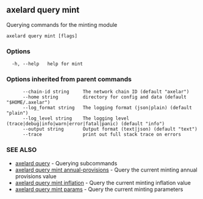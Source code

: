## axelard query mint

Querying commands for the minting module

```
axelard query mint [flags]
```

### Options

```
  -h, --help   help for mint
```

### Options inherited from parent commands

```
      --chain-id string     The network chain ID (default "axelar")
      --home string         directory for config and data (default "$HOME/.axelar")
      --log_format string   The logging format (json|plain) (default "plain")
      --log_level string    The logging level (trace|debug|info|warn|error|fatal|panic) (default "info")
      --output string       Output format (text|json) (default "text")
      --trace               print out full stack trace on errors
```

### SEE ALSO

- [axelard query](axelard_query.md) - Querying subcommands
- [axelard query mint annual-provisions](axelard_query_mint_annual-provisions.md) - Query the current minting annual provisions value
- [axelard query mint inflation](axelard_query_mint_inflation.md) - Query the current minting inflation value
- [axelard query mint params](axelard_query_mint_params.md) - Query the current minting parameters
